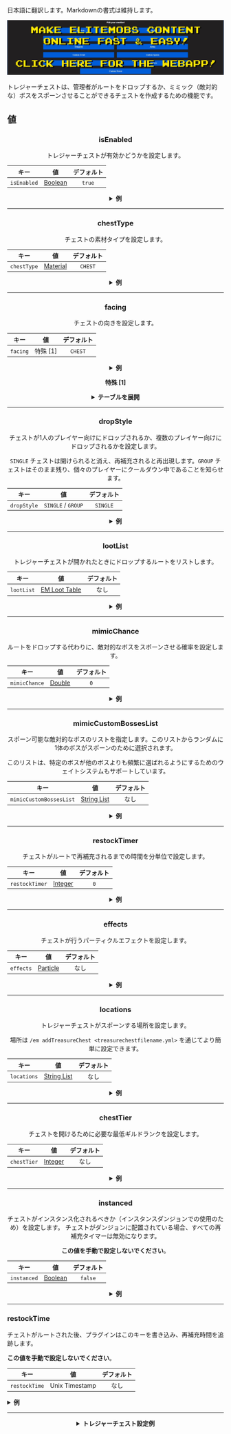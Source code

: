 日本語に翻訳します。Markdownの書式は維持します。

[![webapp_banner.jpg](../../../img/wiki/webapp_banner.jpg)](https://magmaguy.com/webapp/webapp.html)

トレジャーチェストは、管理者がルートをドロップするか、ミミック（敵対的な）ボスをスポーンさせることができるチェストを作成するための機能です。

<div align="center">

<div align="left">

## 値

</div>

### isEnabled

トレジャーチェストが有効かどうかを設定します。

| キー        |       値         | デフォルト |
|------------|:----------------:|:--------:|
| `isEnabled` | [Boolean](#boolean) |  `true`  |

<details>

<summary><b>例</b></summary>

<div align="left">

```yml
isEnabled: true
```

</div>

</details>

***

### chestType

チェストの素材タイプを設定します。

| キー         |        値          | デフォルト |
|-------------|:------------------:|:--------:|
| `chestType` | [Material](#material) |  `CHEST` |

<details>

<summary><b>例</b></summary>

<div align="left">

```yml
chestType: CHEST
```
*これは `CHEST` や `BARREL` のような有効なチェスト素材である必要があります。*

<div align="center">

![create_chest_material.jpg](../../../img/wiki/create_chest_material.jpg)

</div>

</div>

</details>

***

### facing

チェストの向きを設定します。

| キー      |   値    | デフォルト |
|----------|:-------:|:--------:|
| `facing` | 特殊 [1] |  `CHEST` |

<details>

<summary><b>例</b></summary>

<div align="left">

```yml
facing: CHEST
```
*これは `CHEST` や `BARREL` のような有効なチェスト素材である必要があります。*

</div>

</details>

**特殊 [1]**

<details>

<summary><b>テーブルを展開</b></summary>

| 向き    |
|--------|
| `NORTH` |
| `SOUTH` |
| `WEST`  |
| `EAST`  |

</details>

***

### dropStyle

チェストが1人のプレイヤー向けにドロップされるか、複数のプレイヤー向けにドロップされるかを設定します。

`SINGLE` チェストは開けられると消え、再補充されると再出現します。`GROUP` チェストはそのまま残り、個々のプレイヤーにクールダウン中であることを知らせます。

| キー         |       値        | デフォルト |
|-------------|:---------------:|:--------:|
| `dropStyle` | `SINGLE` / `GROUP` | `SINGLE` |

<details>

<summary><b>例</b></summary>

<div align="left">

```yml
dropStyle: SINGLE
```

</div>

</details>

***

### lootList

トレジャーチェストが開かれたときにドロップするルートをリストします。

| キー        |                        値                         | デフォルト |
|------------|:-------------------------------------------------:|:--------:|
| `lootList` | [EM Loot Table]($language$/elitemobs/loot_tables.md) |   なし   |

<details>

<summary><b>例</b></summary>

<div align="left">

```yml
lootList:
- filename=elite_scrap_tiny.yml:chance=0.90
- magmaguys_toothpick.yml
```

</div>

</details>

***

### mimicChance

ルートをドロップする代わりに、敵対的なボスをスポーンさせる確率を設定します。

| キー          |      値       | デフォルト |
|--------------|:-------------:|:--------:|
| `mimicChance` | [Double](#double) |    `0`   |

<details>

<summary><b>例</b></summary>

<div align="left">

```yml
mimicChance: 0.5
```

</div>

</details>

***

### mimicCustomBossesList

スポーン可能な敵対的なボスのリストを指定します。このリストからランダムに1体のボスがスポーンのために選択されます。

このリストは、特定のボスが他のボスよりも頻繁に選ばれるようにするためのウェイトシステムもサポートしています。

| キー                   |        値         | デフォルト |
|-----------------------|:-----------------:|:--------:|
| `mimicCustomBossesList` | [String List](#string_list) |   なし   |

<details>

<summary><b>例</b></summary>

<div align="left">

```yml
mimicCustomBossesList:
- my_cool_mimic_boss.yml
- weak_mimic_boss.yml
```
*ボスにウェイトを割り当てたい場合は、リストを以下の形式で記述する必要があります。*

```yml
mimicCustomBossesList:
- my_cool_mimic_boss.yml:60
- weak_mimic_boss.yml:40
```

*この設定では、`my_cool_mimic_boss.yml` は `weak_mimic_boss.yml` よりもスポーンに選ばれる可能性が高くなります。*

</div>

</details>

***

### restockTimer

チェストがルートで再補充されるまでの時間を分単位で設定します。

| キー           |      値       | デフォルト |
|---------------|:-------------:|:--------:|
| `restockTimer` | [Integer](#integer) |    `0`   |

<details>

<summary><b>例</b></summary>

<div align="left">

```yml
restockTimer: 30
```

</div>

</details>

***

### effects

チェストが行うパーティクルエフェクトを設定します。

| キー       |      値       | デフォルト |
|-----------|:-------------:|:--------:|
| `effects` | [Particle](https://hub.spigotmc.org/javadocs/spigot/org/bukkit/Particle.html) |   なし   |

<details>

<summary><b>例</b></summary>

<div align="left">

```yml
effects:
- DRIP_LAVA
- SMOKE_NORMAL
```

<div align="center">

![create_chest_effects.jpg](../../../img/wiki/create_chest_effects.jpg)

</div>

</div>

</details>

***

### locations

トレジャーチェストがスポーンする場所を設定します。

場所は `/em addTreasureChest <treasurechestfilename.yml>` を通じてより簡単に設定できます。

| キー         |           値            | デフォルト |
|-------------|:-----------------------:|:--------:|
| `locations` | [String List](#string_list) |   なし   |

<details>

<summary><b>例</b></summary>

<div align="left">

```yml
locations:
- my_world,10,50,10,0,0
- my_nether_world,12,58,12,0,0
```

</div>

</details>

***

### chestTier

チェストを開けるために必要な最低ギルドランクを設定します。

| キー        |           値            | デフォルト |
|------------|:-----------------------:|:--------:|
| `chestTier` | [Integer](#integer) |   なし   |

<details>

<summary><b>例</b></summary>

<div align="left">

```yml
chestTier: 3
```

</div>

</details>

***

### instanced

チェストがインスタンス化されるべきか（インスタンスダンジョンでの使用のため）を設定します。
チェストがダンジョンに配置されている場合、すべての再補充タイマーは無効になります。

**この値を手動で設定しないでください**。

| キー         |     値     | デフォルト |
|-------------|:----------:|:--------:|
| `instanced` | [Boolean](#boolean) |  `false` |

<details>

<summary><b>例</b></summary>

<div align="left">

```yml
instanced: true
```

</div>

</details>

</div>

***

### restockTime

チェストがルートされた後、プラグインはこのキーを書き込み、再補充時間を追跡します。

**この値を手動で設定しないでください**。

| キー          |      値       | デフォルト |
|--------------|:-------------:|:--------:|
| `restockTime` | Unix Timestamp |   なし   |

<details>

<summary><b>例</b></summary>

<div align="left">

```yml
restockTime: 1707394380
```

</div>

</details>

</div>

***

<details>

<summary align="center"><b>トレジャーチェスト設定例</b></summary>

<div align="left">

```yml
isEnabled: true
chestType: CHEST
facing: NORTH
dropStyle: MULTIPLE
lootList:
- filename=elite_scrap_tiny.yml:chance=0.90
- magmaguys_toothpick.yml:chance=0.95
mimicChance: 0.50
mimicCustomBossesList:
- balrog.yml
- killer_rabbit_of_caerbannog.yml
restockTimer: 1
effects: SMOKE_NORMAL
locations:
- world,0.0,-60.0,-14.0,0.0,0.0
```

<div align="center">

![create_chest_chest.jpg](../../../img/wiki/create_chest_chest.jpg)

</div>

</div>

</details>